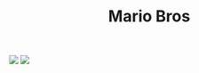 <h1 align="center">Mario Bros</h1>
<br>
<br>

<img src="https://github.com/Xandecabral/Projeto-Mario/blob/main/img/print-index.png?raw=true"/>
<img src="https://github.com/Xandecabral/Projeto-Mario/blob/main/img/print-apresentacao-index.png?raw=true"/>
